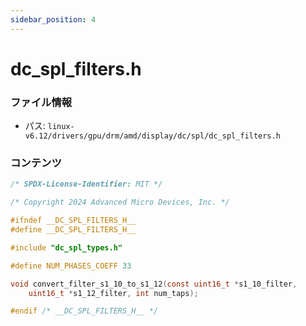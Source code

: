 ```yaml
---
sidebar_position: 4
---
```

# dc_spl_filters.h

### ファイル情報

- パス: `linux-v6.12/drivers/gpu/drm/amd/display/dc/spl/dc_spl_filters.h`

### コンテンツ

```h
/* SPDX-License-Identifier: MIT */

/* Copyright 2024 Advanced Micro Devices, Inc. */

#ifndef __DC_SPL_FILTERS_H__
#define __DC_SPL_FILTERS_H__

#include "dc_spl_types.h"

#define NUM_PHASES_COEFF 33

void convert_filter_s1_10_to_s1_12(const uint16_t *s1_10_filter,
	uint16_t *s1_12_filter, int num_taps);

#endif /* __DC_SPL_FILTERS_H__ */

```
